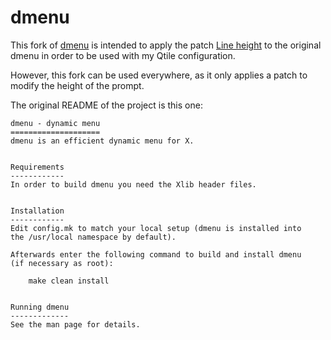 # dmenu

This fork of [dmenu](https://tools.suckless.org/dmenu/) is intended to apply the patch [Line height](https://tools.suckless.org/dmenu/patches/line-height/) to the original dmenu in order to be used with my Qtile configuration.

However, this fork can be used everywhere, as it only applies a patch to modify the height of the prompt.

The original README of the project is this one:
```
dmenu - dynamic menu
====================
dmenu is an efficient dynamic menu for X.


Requirements
------------
In order to build dmenu you need the Xlib header files.


Installation
------------
Edit config.mk to match your local setup (dmenu is installed into
the /usr/local namespace by default).

Afterwards enter the following command to build and install dmenu
(if necessary as root):

    make clean install


Running dmenu
-------------
See the man page for details.

```
